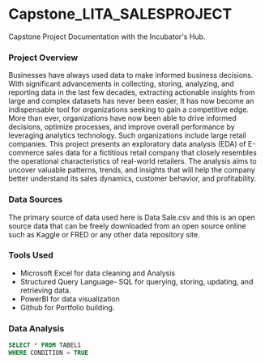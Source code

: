 # Capstone_LITA_SALESPROJECT
Capstone Project Documentation with the Incubator's Hub.

### Project Overview

Businesses have always used data to make informed business decisions. With significant advancements in collecting, storing, analyzing, and reporting data in the last few decades, extracting actionable insights from large and complex datasets has never been easier, It has now become an indispensable tool for organizations seeking to gain a competitive edge. More than ever, organizations have now been able to drive informed decisions, optimize processes, and improve overall performance by leveraging analytics technology. Such organizations include large retail companies.
This project presents an exploratory data analysis (EDA) of E-commerce sales data for a fictitious retail company that closely resembles the operational characteristics of real-world retailers. The analysis aims to uncover valuable patterns, trends, and insights that will help the company better understand its sales dynamics, customer behavior, and profitability.

### Data Sources
The primary source of data used here is Data Sale.csv and this is an open source data that can be freely downloaded from an open source online such as Kaggle or FRED or any other data repository site.

### Tools Used
- Microsoft Excel for data cleaning and Analysis
- Structured Query Language- SQL for querying, storing, updating, and retrieving data.
- PowerBI for data visualization
-  Github for Portfolio building.

### Data Analysis

```SQL
SELECT * FROM TABEL1
WHERE CONDITION = TRUE
```


